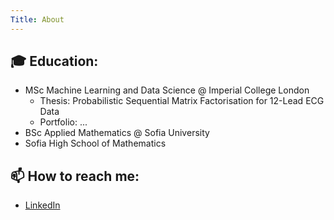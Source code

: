 ```yaml
---
Title: About
---
```


<!--
**JoeJoe1313/JoeJoe1313** is a ✨ _special_ ✨ repository because its `README.md` (this file) appears on your GitHub profile.

Here are some ideas to get you started:

- 🔭 I’m currently working on ...
- 🌱 I’m currently learning ...
- 👯 I’m looking to collaborate on ...
- 🤔 I’m looking for help with ...
- 💬 Ask me about ...
- 📫 How to reach me: ...
- 😄 Pronouns: ...
- ⚡ Fun fact: ...
-->

🎓 Education:
---
   - MSc Machine Learning and Data Science @ Imperial College London
      - Thesis: Probabilistic Sequential Matrix Factorisation for 12-Lead ECG Data
      - Portfolio: ...
   - BSc Applied Mathematics @ Sofia University
   - Sofia High School of Mathematics

📫 How to reach me:
---
   - [LinkedIn](https://www.linkedin.com/in/joana-levtcheva-479844164/)
